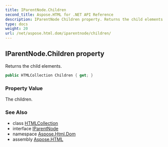 ```yaml
---
title: IParentNode.Children
second_title: Aspose.HTML for .NET API Reference
description: IParentNode Children property. Returns the child elements
type: docs
weight: 20
url: /net/aspose.html.dom/iparentnode/children/
---
```

## IParentNode.Children property

Returns the child elements.

```csharp
public HTMLCollection Children { get; }
```

### Property Value

The children.

### See Also

* class [HTMLCollection](../../../aspose.html.collections/htmlcollection/)
* interface [IParentNode](../)
* namespace [Aspose.Html.Dom](../../../aspose.html.dom/)
* assembly [Aspose.HTML](../../../)
